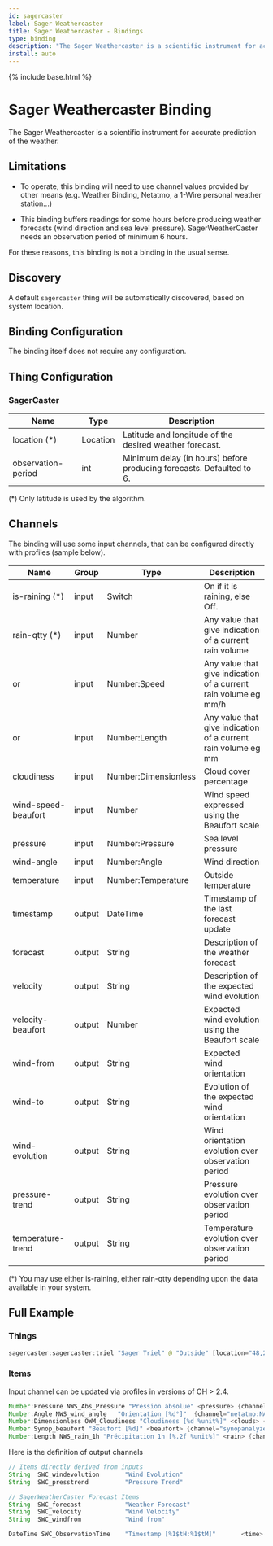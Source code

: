 ```yaml
---
id: sagercaster
label: Sager Weathercaster
title: Sager Weathercaster - Bindings
type: binding
description: "The Sager Weathercaster is a scientific instrument for accurate prediction of the weather."
install: auto
---
```


<!-- Attention authors: Do not edit directly. Please add your changes to the appropriate source repository -->

{% include base.html %}

# Sager Weathercaster Binding

The Sager Weathercaster is a scientific instrument for accurate prediction of the weather.

## Limitations

- To operate, this binding will need to use channel values provided by other means (e.g. Weather Binding, Netatmo, a 1-Wire personal weather station...)

- This binding buffers readings for some hours before producing weather forecasts (wind direction and sea level pressure). SagerWeatherCaster needs an observation period of minimum 6 hours.

For these reasons, this binding is not a binding in the usual sense.

## Discovery

A default `sagercaster` thing will be automatically discovered, based on system location.

## Binding Configuration

The binding itself does not require any configuration.

## Thing Configuration

### SagerCaster

| Name               | Type     | Description                                                          |
| ------------------ | -------- | -------------------------------------------------------------------- |
| location (*)       | Location | Latitude and longitude of the desired weather forecast.              |
| observation-period | int      | Minimum delay (in hours) before producing forecasts. Defaulted to 6. |

(*) Only latitude is used by the algorithm.

## Channels

The binding will use some input channels, that can be configured directly with profiles (sample below).

| Name                | Group  | Type                 | Description                                                     |
| ------------------- | ------ | -------------------- | --------------------------------------------------------------- |
| is-raining (*)      | input  | Switch               | On if it is raining, else Off.                                  |
| rain-qtty  (*)      | input  | Number               | Any value that give indication of a current rain volume         |
| or                  | input  | Number:Speed         | Any value that give indication of a current rain volume eg mm/h |
| or                  | input  | Number:Length        | Any value that give indication of a current rain volume eg mm   |
| cloudiness          | input  | Number:Dimensionless | Cloud cover percentage                                          |
| wind-speed-beaufort | input  | Number               | Wind speed expressed using the Beaufort scale                   |
| pressure            | input  | Number:Pressure      | Sea level pressure                                              |
| wind-angle          | input  | Number:Angle         | Wind direction                                                  |
| temperature         | input  | Number:Temperature   | Outside temperature                                             |
| timestamp           | output | DateTime             | Timestamp of the last forecast update                           |
| forecast            | output | String               | Description of the weather forecast                             |
| velocity            | output | String               | Description of the expected wind evolution                      |
| velocity-beaufort   | output | Number               | Expected wind evolution using the Beaufort scale                |
| wind-from           | output | String               | Expected wind orientation                                       |
| wind-to             | output | String               | Evolution of the expected wind orientation                      |
| wind-evolution      | output | String               | Wind orientation evolution over observation period              |
| pressure-trend      | output | String               | Pressure evolution over observation period                      |
| temperature-trend   | output | String               | Temperature evolution over observation period                   |

(*) You may use either is-raining, either rain-qtty depending upon the data available in your system.

## Full Example

### Things

```java
sagercaster:sagercaster:triel "Sager Triel" @ "Outside" [location="48,2"]
```

### Items

Input channel can be updated via profiles in versions of OH > 2.4.

```java
Number:Pressure NWS_Abs_Pressure "Pression absolue" <pressure> {channel="netatmo:NAMain:home:insidews:AbsolutePressure", channel="sagercaster:sagercaster:triel:input#pressure" [profile="follow"]}
Number:Angle NWS_wind_angle   "Orientation [%d°]"  {channel="netatmo:NAModule2:home:anemometre:WindAngle", channel="sagercaster:sagercaster:triel:input#wind-angle" [profile="follow"]}
Number:Dimensionless OWM_Cloudiness "Cloudiness [%d %unit%]" <clouds> {channel="openweathermap:weather-and-forecast:api:local:current#cloudiness", channel="sagercaster:sagercaster:triel:input#cloudiness" [profile="follow"] }
Number Synop_beaufort "Beaufort [%d]" <beaufort> {channel="synopanalyzer:synopanalyzer:orly:wind-speed-beaufort", channel="sagercaster:sagercaster:triel:input#wind-speed-beaufort" [profile="follow"] }
Number:Length NWS_rain_1h "Précipitation 1h [%.2f %unit%]" <rain> {channel="netatmo:NAModule3:home:pluviometre:SumRain1", channel="sagercaster:sagercaster:triel:input#rain-qtty" [profile="follow"]}
```

Here is the definition of output channels

```java
// Items directly derived from inputs
String  SWC_windevolution       "Wind Evolution"                        (gSager)                {channel="sagercaster:sagercaster:triel:output#wind-evolution"}
String  SWC_presstrend          "Pressure Trend"                        (gSager)                {channel="sagercaster:sagercaster:triel:output#pressure-trend"}

// SagerWeatherCaster Forecast Items
String  SWC_forecast            "Weather Forecast"                      (gSager)                {channel="sagercaster:sagercaster:triel:output#forecast"}
String  SWC_velocity            "Wind Velocity"                         (gSager)                {channel="sagercaster:sagercaster:triel:output#velocity"}
String  SWC_windfrom            "Wind from"                             (gSager)                {channel="sagercaster:sagercaster:triel:output#wind-from"}

DateTime SWC_ObservationTime    "Timestamp [%1$tH:%1$tM]"       <time>  (gSager, gTrackAge)     {channel="sagercaster:sagercaster:triel:output#timestamp" }
```
